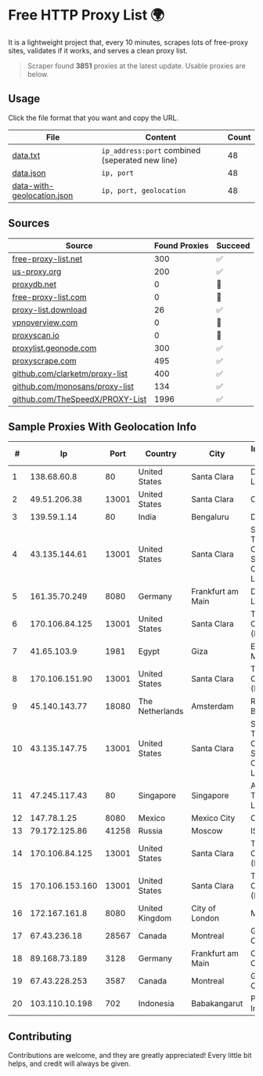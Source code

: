 
# Free HTTP Proxy List 🌍

It is a lightweight project that, every 10 minutes, scrapes lots of free-proxy sites, validates if it works, and serves a clean proxy list.


> Scraper found **3851** proxies at the latest update. Usable proxies are below.

## Usage

Click the file format that you want and copy the URL.


|File|Content|Count|
|----|-------|-----|
|[data.txt](https://raw.githubusercontent.com/themiralay/Proxy-List-World/master/data.txt)|`ip_address:port` combined (seperated new line)|48|
|[data.json](https://raw.githubusercontent.com/themiralay/Proxy-List-World/master/data.json)|`ip, port`|48|
|[data-with-geolocation.json](https://raw.githubusercontent.com/themiralay/Proxy-List-World/master/data-with-geolocation.json)|`ip, port, geolocation`|48|

## Sources

|Source|Found Proxies|Succeed|
|------|-------------|-------|
|[free-proxy-list.net](https://free-proxy-list.net)|300|✅|
|[us-proxy.org](https://www.us-proxy.org)|200|✅|
|[proxydb.net](http://proxydb.net)|0|🚫|
|[free-proxy-list.com](https://free-proxy-list.com/?page=&port=&type%5B%5D=http&type%5B%5D=https&up_time=0&search=Search)|0|🚫|
|[proxy-list.download](https://www.proxy-list.download/HTTP)|26|✅|
|[vpnoverview.com](https://vpnoverview.com/privacy/anonymous-browsing/free-proxy-servers)|0|🚫|
|[proxyscan.io](https://www.proxyscan.io)|0|🚫|
|[proxylist.geonode.com](https://proxylist.geonode.com/api/proxy-list?limit=300&page=1&sort_by=lastChecked&sort_type=desc&protocols=http,https)|300|✅|
|[proxyscrape.com](https://api.proxyscrape.com/v2/?request=displayproxies&protocol=http&timeout=10000&country=all&ssl=all&anonymity=all)|495|✅|
|[github.com/clarketm/proxy-list](https://raw.githubusercontent.com/clarketm/proxy-list/master/proxy-list-raw.txt)|400|✅|
|[github.com/monosans/proxy-list](https://raw.githubusercontent.com/monosans/proxy-list/main/proxies/http.txt)|134|✅|
|[github.com/TheSpeedX/PROXY-List](https://raw.githubusercontent.com/TheSpeedX/PROXY-List/master/http.txt)|1996|✅|


## Sample Proxies With Geolocation Info

|#|Ip|Port|Country|City|Internet Service Provider|
|-|--|----|-------|----|-------------------------|
|1|138.68.60.8|80|United States|Santa Clara|DigitalOcean, LLC|
|2|49.51.206.38|13001|United States|Santa Clara|OPHL|
|3|139.59.1.14|80|India|Bengaluru|DIGITALOCEAN|
|4|43.135.144.61|13001|United States|Santa Clara|Shenzhen Tencent Computer Systems Company Limited|
|5|161.35.70.249|8080|Germany|Frankfurt am Main|DigitalOcean, LLC|
|6|170.106.84.125|13001|United States|Santa Clara|Tencent Cloud Computing (Beijing) Co|
|7|41.65.103.9|1981|Egypt|Giza|Etisalat Misr Mobile BB|
|8|170.106.151.90|13001|United States|Santa Clara|Tencent Cloud Computing (Beijing) Co|
|9|45.140.143.77|18080|The Netherlands|Amsterdam|RoyaleHosting BV|
|10|43.135.147.75|13001|United States|Santa Clara|Shenzhen Tencent Computer Systems Company Limited|
|11|47.245.117.43|80|Singapore|Singapore|Alibaba (US) Technology Co., Ltd.|
|12|147.78.1.25|8080|Mexico|Mexico City|ONEPROVIDER|
|13|79.172.125.86|41258|Russia|Moscow|ISKRATELECOM|
|14|170.106.84.125|13001|United States|Santa Clara|Tencent Cloud Computing (Beijing) Co|
|15|170.106.153.160|13001|United States|Santa Clara|Tencent Cloud Computing (Beijing) Co|
|16|172.167.161.8|8080|United Kingdom|City of London|Microsoft|
|17|67.43.236.18|28567|Canada|Montreal|GloboTech Communications|
|18|89.168.73.189|3128|Germany|Frankfurt am Main|Oracle Corporation|
|19|67.43.228.253|3587|Canada|Montreal|GloboTech Communications|
|20|103.110.10.198|702|Indonesia|Babakangarut|PT Citra Jelajah Informatika|



## Contributing

Contributions are welcome, and they are greatly appreciated! Every
little bit helps, and credit will always be given.

